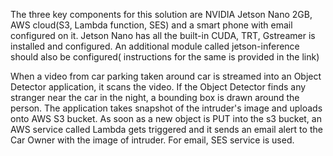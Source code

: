 The three key components for this solution are NVIDIA Jetson Nano 2GB, AWS cloud(S3, Lambda function, SES) and a smart phone with email configured on it. Jetson Nano has all the built-in CUDA, TRT, Gstreamer is installed and configured. An additional module called jetson-inference should also be configured( instructions for the same is provided in the link) 

When a video from car parking taken around car is streamed into an Object Detector application, it scans the video. If the Object Detector finds any stranger near the car in the night, a bounding box is drawn around the person. The application takes snapshot of the intruder's image and uploads onto AWS S3 bucket. 
As soon as a new object is PUT into the s3 bucket, an AWS service called Lambda gets triggered and it sends an email alert to the Car Owner with the image of intruder. For email, SES service is used.
